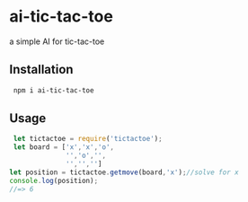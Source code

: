 # ai-tic-tac-toe

a simple AI for tic-tac-toe

## Installation
```sh
 npm i ai-tic-tac-toe
```

## Usage

```js
 let tictactoe = require('tictactoe');
 let board = ['x','x','o',
              '','o','',
              '','','']
let position = tictactoe.getmove(board,'x');//solve for x
console.log(position);
//=> 6
```